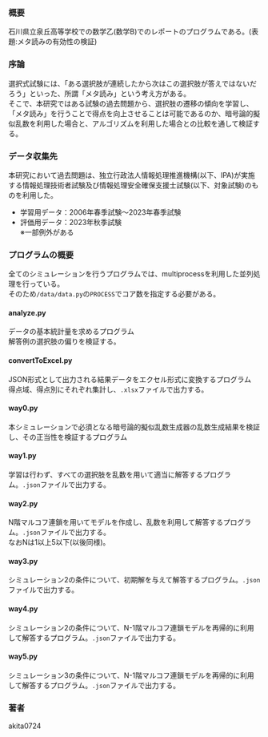 ### 概要
石川県立泉丘高等学校での数学乙(数学B)でのレポートのプログラムである。(表題:メタ読みの有効性の検証)

### 序論
選択式試験には、「ある選択肢が連続したから次はこの選択肢が答えではないだろう」といった、所謂「メタ読み」という考え方がある。  
そこで、本研究ではある試験の過去問題から、選択肢の遷移の傾向を学習し、「メタ読み」を行うことで得点を向上させることは可能であるのか、暗号論的擬似乱数を利用した場合と、アルゴリズムを利用した場合との比較を通して検証する。

### データ収集先
本研究において過去問題は、独立行政法人情報処理推進機構(以下、IPA)が実施する情報処理技術者試験及び情報処理安全確保支援士試験(以下、対象試験)のものを利用した。  

- 学習用データ：2006年春季試験〜2023年春季試験
- 評価用データ：2023年秋季試験  
※一部例外がある

### プログラムの概要
全てのシミュレーションを行うプログラムでは、multiprocessを利用した並列処理を行っている。  
そのため```/data/data.py```の```PROCESS```でコア数を指定する必要がある。  

#### analyze.py
データの基本統計量を求めるプログラム  
解答例の選択肢の偏りを検証する。

#### convertToExcel.py
JSON形式として出力される結果データをエクセル形式に変換するプログラム  
得点域、得点別にそれぞれ集計し、```.xlsx```ファイルで出力する。

#### way0.py
本シミュレーションで必須となる暗号論的擬似乱数生成器の乱数生成結果を検証し、その正当性を検証するプログラム

#### way1.py
学習は行わず、すべての選択肢を乱数を用いて適当に解答するプログラム。```.json```ファイルで出力する。

#### way2.py
N階マルコフ連鎖を用いてモデルを作成し、乱数を利用して解答するプログラム。```.json```ファイルで出力する。  
なおNは1以上5以下(以後同様)。

#### way3.py
シミュレーション2の条件について、初期解を与えて解答するプログラム。```.json```ファイルで出力する。

#### way4.py
シミュレーション2の条件について、N-1階マルコフ連鎖モデルを再帰的に利用して解答するプログラム。```.json```ファイルで出力する。

#### way5.py
シミュレーション3の条件について、N-1階マルコフ連鎖モデルを再帰的に利用して解答するプログラム。```.json```ファイルで出力する。

### 著者
akita0724